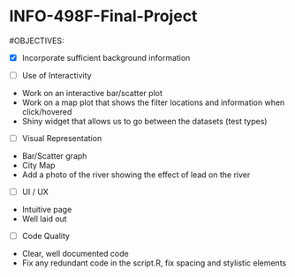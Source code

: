 # INFO-498F-Final-Project


#OBJECTIVES:

- [x] Incorporate sufficient background information

- [ ] Use of Interactivity
* Work on an interactive bar/scatter plot
* Work on a map plot that shows the filter locations and information when click/hovered
* Shiny widget that allows us to go between the datasets (test types)


- [ ] Visual Representation
* Bar/Scatter graph
* City Map 
* Add a photo of the river showing the effect of lead on the river


- [ ] UI / UX
* Intuitive page 
* Well laid out


- [ ] Code Quality
* Clear, well documented code
* Fix any redundant code in the script.R, fix spacing and stylistic elements	